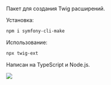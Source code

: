 Пакет для создания Twig расширений.

Установка:

```bash
npm i symfony-cli-make
```

Использование:

```bash
npx twig-ext
```

Написан на TypeScript и Node.js.

![](https://i.imgur.com/GbHDQnv.png)
